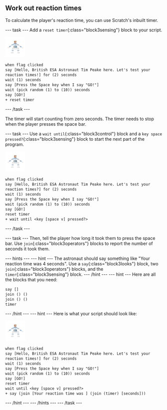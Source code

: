 ## Work out reaction times

To calculate the player's reaction time, you can use Scratch's inbuilt timer.

--- task ---
Add a `reset timer`{:class="block3sensing"} block to your script.

![astronaut sprite](images/astro-sprite.png)

```blocks3
when flag clicked
say [Hello, British ESA Astronaut Tim Peake here. Let's test your reaction times!] for (2) seconds
wait (1) seconds
say [Press the Space key when I say "GO!"]
wait (pick random (1) to (10)) seconds
say [GO!]
+ reset timer
```
--- /task ---

The timer will start counting from zero seconds.
The timer needs to stop when the player presses the space bar.

--- task ---
Use a `wait until`{:class="block3control"} block and a `key space pressed?`{:class="block3sensing"} block to start the next part of the program.

![astronaut sprite](images/astro-sprite.png)

```blocks3
when flag clicked
say [Hello, British ESA Astronaut Tim Peake here. Let's test your reaction times?] for (2) seconds
wait (1) seconds
say [Press the Space key when I say "GO!"]
wait (pick random (1) to (10)) seconds
say [GO!]
reset timer
+ wait until <key [space v] pressed?>
```
--- /task ---

--- task ---
Then, tell the player how long it took them to press the space bar. Use `join`{:class="block3operators"} blocks to report the number of seconds it took them.

--- hints --- --- hint ---
The astronaut should say something like "Your reaction time was 4 seconds".
Use a `say`{:class="block3looks"} block, two `join`{:class="block3operators"} blocks, and the `timer`{:class="block3sensing"} block.
--- /hint --- --- hint ---
Here are all the blocks that you need:

```blocks3
say []
join () ()
join () ()
timer
```
--- /hint --- --- hint ---
Here is what your script should look like:

![astronaut sprite](images/astro-sprite.png)

```blocks3
when flag clicked
say [Hello, British ESA Astronaut Tim Peake here. Let's test your reaction times!] for (2) seconds
wait (1) seconds
say [Press the Space key when I say "GO!"]
wait (pick random (1) to (10)) seconds
say [GO!]
reset timer
wait until <key [space v] pressed?>
+ say (join [Your reaction time was ] (join (timer) [seconds]))
```
--- /hint --- --- /hints ---
--- /task ---
